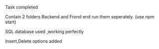 Task completed

Contain 2 folders  Backend and Frond end run them seperately. (use npm start)

SQL database  used ,working perfectly

Insert,Delete options added

